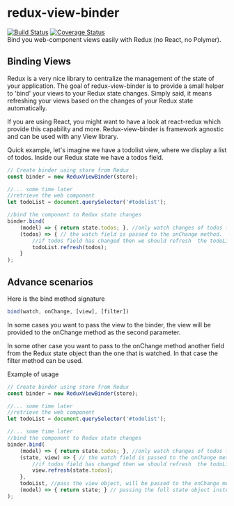 # redux-view-binder
[![Build Status](https://travis-ci.org/mycomosi/redux-view-binder.svg?branch=master)](https://travis-ci.org/mycomosi/redux-view-binder)
[![Coverage Status](https://coveralls.io/repos/github/mycomosi/redux-view-binder/badge.svg?branch=master)](https://coveralls.io/github/mycomosi/redux-view-binder?branch=master)<br>
Bind you web-component views easily with Redux (no React, no Polymer).

## Binding Views
Redux is a very nice library to centralize the management of the state of your application. The goal of redux-view-binder is to provide a small helper to 'bind' your views to your Redux state changes. Simply said, it means refreshing your views based on the changes of your Redux state automatically.

If you are using React, you might want to have a look at react-redux which provide this capability and more. Redux-view-binder is framework agnostic and can be used with any View library.

Quick example, let's imagine we have a todolist view, where we display a list of todos. Inside our Redux state we have a todos field.

```Javascript
// Create binder using store from Redux
const binder = new ReduxViewBinder(store);

//... some time later
//retrieve the web component
let todoList = document.querySelector('#todolist');

//bind the component to Redux state changes
binder.bind(
    (model) => { return state.todos; }, //only watch changes of todos field.
    (todos) => { // the watch field is passed to the onChange method.   
        //if todos field has changed then we should refresh  the todoList view
        todoList.refresh(todos);
    }
);

```


## Advance scenarios

Here is the bind method signature

```Javascript
bind(watch, onChange, [view], [filter])
```

In some cases you want to pass the view to the binder, the view will be provided to the onChange method as the second parameter.

In some other case you want to pass to the onChange method another field from the Redux state object than the one that is watched. In that case the filter method can be used.

Example of usage

```Javascript
// Create binder using store from Redux
const binder = new ReduxViewBinder(store);

//... some time later
//retrieve the web component
let todoList = document.querySelector('#todolist');

//... some time later
//bind the component to Redux state changes
binder.bind(
    (model) => { return state.todos; }, //only watch changes of todos field.
    (state, view) => { // the watch field is passed to the onChange method.   
        //if todos field has changed then we should refresh  the todoList view
        view.refresh(state.todos);
    },
    todoList, //pass the view object, will be passed to the onChange method as second parameter
    (model) => { return state; } // passing the full state object instead of only the todos field
);

```
